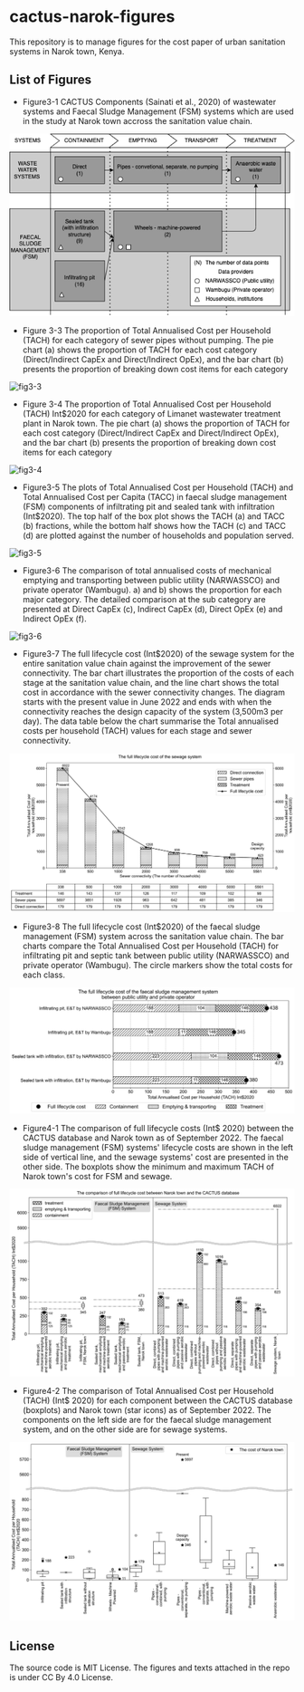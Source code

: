 # cactus-narok-figures

This repository is to manage figures for the cost paper of urban sanitation systems in Narok town, Kenya.

## List of Figures

- Figure3-1 CACTUS Components (Sainati et al., 2020) of wastewater systems and Faecal Sludge Management (FSM) systems which are used in the study at Narok town accross the sanitation value chain.

![fig3-1](./fig3-1.png)

- Figure 3-3 The proportion of Total Annualised Cost per Household (TACH) for each category of sewer pipes without pumping. The pie chart (a) shows the proportion of TACH for each cost category (Direct/Indirect CapEx and Direct/Indirect OpEx), and the bar chart (b) presents the proportion of breaking down cost items for each category

![fig3-3](./fig3-3_sewer_comp_cost.png)

- Figure 3-4 The proportion of Total Annualised Cost per Household (TACH) Int$2020 for each category of Limanet wastewater treatment plant in Narok town. The pie chart (a) shows the proportion of TACH for each cost category (Direct/Indirect CapEx and Direct/Indirect OpEx), and the bar chart (b) presents the proportion of breaking down cost items for each category

![fig3-4](./fig3-4_treatment_comp_cost.png)

- Figure3-5 The plots of Total Annualised Cost per Household (TACH) and Total Annualised Cost per Capita (TACC) in faecal sludge management (FSM) components of infiltrating pit and sealed tank with infiltration (Int$2020). The top half of the box plot shows the TACH (a) and TACC (b) fractions, while the bottom half shows how the TACH (c) and TACC (d) are plotted against the number of households and population served.

![fig3-5](./fig3-5_fsm_containment_cost.png)

- Figure3-6 The comparison of total annualised costs of mechanical emptying and transporting between public utility (NARWASSCO) and private operator (Wambugu). a) and b) shows the proportion for each major category. The detailed comparison at the sub category are presented at Direct CapEx (c), Indirect CapEx (d), Direct OpEx (e) and Indirect OpEx (f).

![fig3-6](./fig3-6_fsm_e&t_cost.png)

- Figure3-7 The full lifecycle cost  (Int$2020) of the sewage system for the entire sanitation value chain against the improvement of the sewer connectivity. The bar chart illustrates the proportion of the costs of each stage at the sanitation value chain, and the line chart shows the total cost in accordance with the sewer connectivity changes. The diagram starts with the present value in June 2022 and ends with when the connectivity reaches the design capacity of the system (3,500m3 per day). The data table below the chart summarise the Total annualised costs per household (TACH) values for each stage and sewer connectivity.

![fig3-7](./fig3-7_sewer_fulllifecycle_cost.png)

- Figure3-8 The full lifecycle cost (Int$2020) of the faecal sludge management (FSM) system across the sanitation value chain. The bar charts compare the Total Annualised Cost per Household (TACH) for infiltrating pit and septic tank between public utility (NARWASSCO) and private operator (Wambugu). The circle markers show the total costs for each class.

![fig3-8](./fig3-8_fsm_fulllifecycle_cost.png)

- Figure4-1 The comparison of full lifecycle costs (Int$ 2020) between the CACTUS database and Narok town as of September 2022. The faecal sludge management (FSM) systems' lifecycle costs are shown in the left side of vertical line, and the sewage systems' cost are presented in the other side. The boxplots show the minimum and maximum TACH of Narok town's cost for FSM and sewage.

![fig4-1](./fig4-1_fulllifecycle_cost_comparison.png)

- Figure4-2 The comparison of Total Annualised Cost per Household (TACH) (Int$ 2020) for each component between the CACTUS database (boxplots) and Narok town (star icons) as of September 2022. The components on the left side are for the faecal sludge management system, and on the other side are for sewage systems.

![fig4-2](./fig4-2_component_compare.png)

## License

The source code is MIT License. The figures and texts attached in the repo is under CC By 4.0 License.
